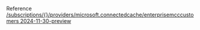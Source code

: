 Reference [/subscriptions/{}/providers/microsoft.connectedcache/enterprisemcccustomers 2024-11-30-preview](/Resources/mgmt-plane/L3N1YnNjcmlwdGlvbnMve30vcHJvdmlkZXJzL21pY3Jvc29mdC5jb25uZWN0ZWRjYWNoZS9lbnRlcnByaXNlbWNjY3VzdG9tZXJz/2024-11-30-preview.xml)
